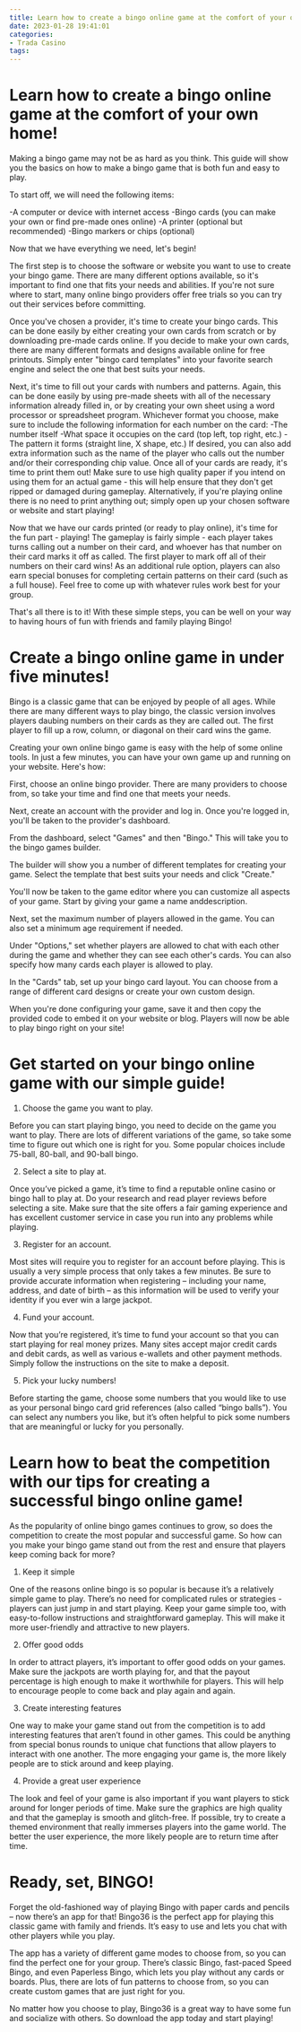 ```yaml
---
title: Learn how to create a bingo online game at the comfort of your own home!
date: 2023-01-28 19:41:01
categories:
- Trada Casino
tags:
---
```



#  Learn how to create a bingo online game at the comfort of your own home!

Making a bingo game may not be as hard as you think. This guide will show you the basics on how to make a bingo game that is both fun and easy to play.

To start off, we will need the following items:

-A computer or device with internet access
-Bingo cards (you can make your own or find pre-made ones online)
-A printer (optional but recommended)
-Bingo markers or chips (optional)

Now that we have everything we need, let's begin!

The first step is to choose the software or website you want to use to create your bingo game. There are many different options available, so it's important to find one that fits your needs and abilities. If you're not sure where to start, many online bingo providers offer free trials so you can try out their services before committing.

Once you've chosen a provider, it's time to create your bingo cards. This can be done easily by either creating your own cards from scratch or by downloading pre-made cards online. If you decide to make your own cards, there are many different formats and designs available online for free printouts. Simply enter "bingo card templates" into your favorite search engine and select the one that best suits your needs.

Next, it's time to fill out your cards with numbers and patterns. Again, this can be done easily by using pre-made sheets with all of the necessary information already filled in, or by creating your own sheet using a word processor or spreadsheet program. Whichever format you choose, make sure to include the following information for each number on the card:
-The number itself 
-What space it occupies on the card (top left, top right, etc.) 
-The pattern it forms (straight line, X shape, etc.) 
If desired, you can also add extra information such as the name of the player who calls out the number and/or their corresponding chip value.
Once all of your cards are ready, it's time to print them out! Make sure to use high quality paper if you intend on using them for an actual game - this will help ensure that they don't get ripped or damaged during gameplay. Alternatively, if you're playing online there is no need to print anything out; simply open up your chosen software or website and start playing!

Now that we have our cards printed (or ready to play online), it's time for the fun part - playing! The gameplay is fairly simple - each player takes turns calling out a number on their card, and whoever has that number on their card marks it off as called. The first player to mark off all of their numbers on their card wins!
As an additional rule option, players can also earn special bonuses for completing certain patterns on their card (such as a full house). Feel free to come up with whatever rules work best for your group.

 That's all there is to it! With these simple steps, you can be well on your way to having hours of fun with friends and family playing Bingo!

#  Create a bingo online game in under five minutes!



Bingo is a classic game that can be enjoyed by people of all ages. While there are many different ways to play bingo, the classic version involves players daubing numbers on their cards as they are called out. The first player to fill up a row, column, or diagonal on their card wins the game.

Creating your own online bingo game is easy with the help of some online tools. In just a few minutes, you can have your own game up and running on your website. Here's how:

First, choose an online bingo provider. There are many providers to choose from, so take your time and find one that meets your needs.

Next, create an account with the provider and log in. Once you're logged in, you'll be taken to the provider's dashboard.

From the dashboard, select "Games" and then "Bingo." This will take you to the bingo games builder.

The builder will show you a number of different templates for creating your game. Select the template that best suits your needs and click "Create."

You'll now be taken to the game editor where you can customize all aspects of your game. Start by giving your game a name anddescription.

Next, set the maximum number of players allowed in the game. You can also set a minimum age requirement if needed.

Under "Options," set whether players are allowed to chat with each other during the game and whether they can see each other's cards. You can also specify how many cards each player is allowed to play.

In the "Cards" tab, set up your bingo card layout. You can choose from a range of different card designs or create your own custom design.

When you're done configuring your game, save it and then copy the provided code to embed it on your website or blog. Players will now be able to play bingo right on your site!

#  Get started on your bingo online game with our simple guide!

1. Choose the game you want to play.

Before you can start playing bingo, you need to decide on the game you want to play. There are lots of different variations of the game, so take some time to figure out which one is right for you. Some popular choices include 75-ball, 80-ball, and 90-ball bingo.

2. Select a site to play at.

Once you’ve picked a game, it’s time to find a reputable online casino or bingo hall to play at. Do your research and read player reviews before selecting a site. Make sure that the site offers a fair gaming experience and has excellent customer service in case you run into any problems while playing.

3. Register for an account.

Most sites will require you to register for an account before playing. This is usually a very simple process that only takes a few minutes. Be sure to provide accurate information when registering – including your name, address, and date of birth – as this information will be used to verify your identity if you ever win a large jackpot.

4. Fund your account.

Now that you’re registered, it’s time to fund your account so that you can start playing for real money prizes. Many sites accept major credit cards and debit cards, as well as various e-wallets and other payment methods. Simply follow the instructions on the site to make a deposit.

5. Pick your lucky numbers!

Before starting the game, choose some numbers that you would like to use as your personal bingo card grid references (also called “bingo balls”). You can select any numbers you like, but it’s often helpful to pick some numbers that are meaningful or lucky for you personally.

#  Learn how to beat the competition with our tips for creating a successful bingo online game!

As the popularity of online bingo games continues to grow, so does the competition to create the most popular and successful game. So how can you make your bingo game stand out from the rest and ensure that players keep coming back for more?

1. Keep it simple

One of the reasons online bingo is so popular is because it’s a relatively simple game to play. There’s no need for complicated rules or strategies - players can just jump in and start playing. Keep your game simple too, with easy-to-follow instructions and straightforward gameplay. This will make it more user-friendly and attractive to new players.

2. Offer good odds

In order to attract players, it’s important to offer good odds on your games. Make sure the jackpots are worth playing for, and that the payout percentage is high enough to make it worthwhile for players. This will help to encourage people to come back and play again and again.

3. Create interesting features

One way to make your game stand out from the competition is to add interesting features that aren’t found in other games. This could be anything from special bonus rounds to unique chat functions that allow players to interact with one another. The more engaging your game is, the more likely people are to stick around and keep playing.

4. Provide a great user experience

The look and feel of your game is also important if you want players to stick around for longer periods of time. Make sure the graphics are high quality and that the gameplay is smooth and glitch-free. If possible, try to create a themed environment that really immerses players into the game world. The better the user experience, the more likely people are to return time after time.

#  Ready, set, BINGO!

Forget the old-fashioned way of playing Bingo with paper cards and pencils – now there’s an app for that! Bingo36 is the perfect app for playing this classic game with family and friends. It’s easy to use and lets you chat with other players while you play.

The app has a variety of different game modes to choose from, so you can find the perfect one for your group. There’s classic Bingo, fast-paced Speed Bingo, and even Paperless Bingo, which lets you play without any cards or boards. Plus, there are lots of fun patterns to choose from, so you can create custom games that are just right for you.

No matter how you choose to play, Bingo36 is a great way to have some fun and socialize with others. So download the app today and start playing!